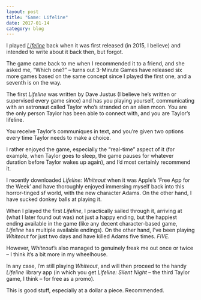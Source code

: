 ```yaml
---
layout: post
title: "Game: Lifeline"
date: 2017-01-14
category: blog
---
```

I played [_Lifeline_](http://www.bigfishgames.com/daily/3mingames/lifeline/) back when it was first released (in 2015, I believe) and intended to write about it back then, but forgot.

The game came back to me when I recommended it to a friend, and she asked me, “Which one?” – turns out 3-Minute Games have released six more games based on the same concept since I played the first one, and a seventh is on the way.

The first _Lifeline_ was written by Dave Justus (I believe he’s written or supervised every game since) and has you playing yourself, communicating with an astronaut called Taylor who’s stranded on an alien moon. You are the only person Taylor has been able to connect with, and you are Taylor’s lifeline.

You receive Taylor’s communiques in text, and you’re given two options every time Taylor needs to make a choice.

I rather enjoyed the game, especially the “real-time” aspect of it (for example, when Taylor goes to sleep, the game pauses for whatever duration before Taylor wakes up again), and I’d most certainly recommend it.

I recently downloaded _Lifeline: Whiteout_ when it was Apple’s ‘Free App for the Week’ and have thoroughly enjoyed immersing myself back into this horror-tinged sf world, with the new character Adams. On the other hand, I have sucked donkey balls at playing it.

When I played the first _Lifeline_, I practically sailed through it, arriving at (what I later found out was) not just a happy ending, but the happiest ending available in the game (like any decent character-based game, _Lifeline_ has multiple available endings). On the other hand, I’ve been playing _Whiteout_ for just two days and have killed Adams five times. _FIVE._

However, _Whiteout_’s also managed to genuinely freak me out once or twice – I think it’s a bit more in my wheelhouse.

In any case, I’m still playing _Whiteout_, and will then proceed to the handy _Lifeline_ library app (in which you get _Lifeline: Silent Night_ – the third Taylor game, I think – for free as a promo).

This is good stuff, especially at a dollar a piece. Recommended.